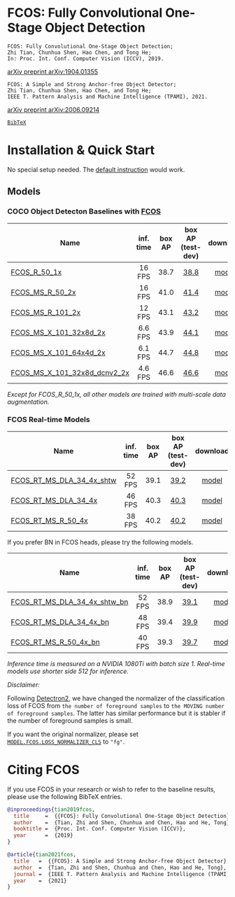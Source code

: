 # FCOS: Fully Convolutional One-Stage Object Detection

    FCOS: Fully Convolutional One-Stage Object Detection;
    Zhi Tian, Chunhua Shen, Hao Chen, and Tong He;
    In: Proc. Int. Conf. Computer Vision (ICCV), 2019.
[arXiv preprint arXiv:1904.01355](https://arxiv.org/abs/1904.01355)
    
    FCOS: A Simple and Strong Anchor-free Object Detector;
    Zhi Tian, Chunhua Shen, Hao Chen, and Tong He;
    IEEE T. Pattern Analysis and Machine Intelligence (TPAMI), 2021.
[arXiv preprint arXiv:2006.09214](https://arxiv.org/abs/2006.09214)
    

[`BibTeX`](#citing-fcos)

# Installation & Quick Start
No special setup needed. The [default instruction](../../README.md#Installation) would work.

## Models
### COCO Object Detecton Baselines with [FCOS](https://arxiv.org/abs/1904.01355)

Name | inf. time | box AP | box AP (test-dev) | download
--- |:---:|:---:|:---:|:---:
[FCOS_R_50_1x](R_50_1x.yaml) | 16 FPS | 38.7 | [38.8](https://gist.github.com/tianzhi0549/1c8d115efaf1e49a4f390cce63ca69ca) | [model](https://cloudstor.aarnet.edu.au/plus/s/glqFc13cCoEyHYy/download)
[FCOS_MS_R_50_2x](MS_R_50_2x.yaml) | 16 FPS | 41.0 | [41.4](https://gist.github.com/tianzhi0549/3ca076c2125891312dbf5ce932469e76) | [model](https://cloudstor.aarnet.edu.au/plus/s/reA6HVaGX47yKGV/download)
[FCOS_MS_R_101_2x](MS_R_101_2x.yaml) | 12 FPS | 43.1 | [43.2](https://gist.github.com/tianzhi0549/d97994a5b72980ba94de25737d2d40cb) | [model](https://cloudstor.aarnet.edu.au/plus/s/M3UOT6JcyHy2QW1/download)
[FCOS_MS_X_101_32x8d_2x](MS_X_101_32x8d_2x.yaml) | 6.6 FPS | 43.9 | [44.1](https://gist.github.com/tianzhi0549/3135d6e0fad24b07cc685fef660c5363) | [model](https://cloudstor.aarnet.edu.au/plus/s/R7H00WeWKZG45pP/download)
[FCOS_MS_X_101_64x4d_2x](MS_X_101_64x4d_2x.yaml) | 6.1 FPS | 44.7 | [44.8](https://gist.github.com/tianzhi0549/b68f6500ec24e6b263c12c345a7b5c7b) | [model](https://cloudstor.aarnet.edu.au/plus/s/XOLUCzqKYckNII7/download)
[FCOS_MS_X_101_32x8d_dcnv2_2x](MS_X_101_32x8d_2x_dcnv2.yaml) | 4.6 FPS | 46.6 | [46.6](https://gist.github.com/tianzhi0549/316e8feaa17bf0341e2effa485fb41c0) | [model](https://cloudstor.aarnet.edu.au/plus/s/TDsnYK8OXDTrafF/download)

*Except for FCOS_R_50_1x, all other models are trained with multi-scale data augmentation.*

### FCOS Real-time Models

Name | inf. time | box AP | box AP (test-dev) | download
--- |:---:|:---:|:---:|:---:
[FCOS_RT_MS_DLA_34_4x_shtw](FCOS_RT/MS_DLA_34_4x_syncbn_shared_towers.yaml) | 52 FPS | 39.1 | [39.2](https://gist.github.com/tianzhi0549/9f56ceaec77e2eb4170b6cd18da2856c) | [model](https://cloudstor.aarnet.edu.au/plus/s/4vc3XwQezyhNvnB/download)
[FCOS_RT_MS_DLA_34_4x](FCOS_RT/MS_DLA_34_4x_syncbn.yaml) | 46 FPS | 40.3 | [40.3](https://gist.github.com/tianzhi0549/338d8614beafe21b7af4dc5defc37d95) | [model](https://cloudstor.aarnet.edu.au/plus/s/zNPNyTkizaOOsUQ/download)
[FCOS_RT_MS_R_50_4x](FCOS_RT/MS_R_50_4x_syncbn.yaml) | 38 FPS | 40.2 | [40.2](https://gist.github.com/tianzhi0549/5c7892831d9c03d615214a66e3af19f4) | [model](https://cloudstor.aarnet.edu.au/plus/s/TlnlXUr6lNNSyoZ/download)

If you prefer BN in FCOS heads, please try the following models.

Name | inf. time | box AP | box AP (test-dev) | download
--- |:---:|:---:|:---:|:---:
[FCOS_RT_MS_DLA_34_4x_shtw_bn](FCOS_RT/MS_DLA_34_4x_syncbn_shared_towers_bn_head.yaml) | 52 FPS | 38.9 | [39.1](https://gist.github.com/tianzhi0549/d87298bb7beb7c926a355708d05e9a0c) | [model](https://cloudstor.aarnet.edu.au/plus/s/rdmHHSs4oCg7l7U/download)
[FCOS_RT_MS_DLA_34_4x_bn](FCOS_RT/MS_DLA_34_4x_syncbn_bn_head.yaml) | 48 FPS | 39.4 | [39.9](https://gist.github.com/tianzhi0549/6a7053943c96111134a81f3141d1b9b5) | [model](https://cloudstor.aarnet.edu.au/plus/s/T5httPVo1VndbD4/download)
[FCOS_RT_MS_R_50_4x_bn](FCOS_RT/MS_R_50_4x_syncbn_bn_head.yaml) | 40 FPS | 39.3 | [39.7](https://gist.github.com/tianzhi0549/35869c1d00688b4d60cc8f7e7d91c94d) | [model](https://cloudstor.aarnet.edu.au/plus/s/dHNUNs0YxVhZAmg/download)

*Inference time is measured on a NVIDIA 1080Ti with batch size 1. Real-time models use shorter side 512 for inference.*

*Disclaimer:*

Following [Detectron2](https://github.com/facebookresearch/detectron2/blob/ea8b17914fc9a5b7d82a46ccc72e7cf6272b40e4/detectron2/modeling/meta_arch/retinanet.py#L148),
we have changed the normalizer of the classification loss of FCOS from `the number of foreground samples` to `the MOVING number of foreground samples`.
The latter has similar performance but it is stabler if the number of foreground samples is small.

If you want the original normalizer, please set [`MODEL.FCOS.LOSS_NORMALIZER_CLS`](../../adet/config/defaults.py#L47) to `"fg"`.

# Citing FCOS
If you use FCOS in your research or wish to refer to the baseline results, please use the following BibTeX entries.
```BibTeX
@inproceedings{tian2019fcos,
  title     =  {{FCOS}: Fully Convolutional One-Stage Object Detection},
  author    =  {Tian, Zhi and Shen, Chunhua and Chen, Hao and He, Tong},
  booktitle =  {Proc. Int. Conf. Computer Vision (ICCV)},
  year      =  {2019}
}
```
```BibTeX
@article{tian2021fcos,
  title   =  {{FCOS}: A Simple and Strong Anchor-free Object Detector},
  author  =  {Tian, Zhi and Shen, Chunhua and Chen, Hao and He, Tong},
  journal =  {IEEE T. Pattern Analysis and Machine Intelligence (TPAMI)},
  year    =  {2021}
}
```

